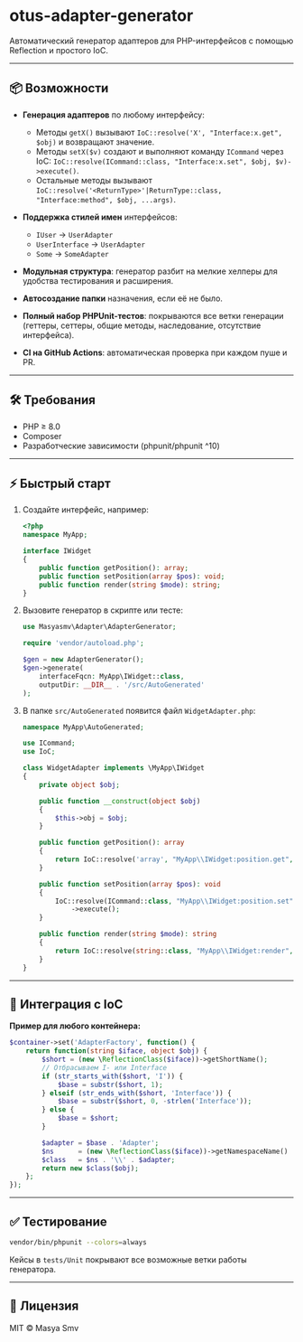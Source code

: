 # otus-adapter-generator

Автоматический генератор адаптеров для PHP-интерфейсов с помощью Reflection и простого IoC.

---

## 📦 Возможности

* **Генерация адаптеров** по любому интерфейсу:

    * Методы `getX()` вызывают `IoC::resolve('X', "Interface:x.get", $obj)` и возвращают значение.
    * Методы `setX($v)` создают и выполняют команду `ICommand` через IoC: `IoC::resolve(ICommand::class, "Interface:x.set", $obj, $v)->execute()`.
    * Остальные методы вызывают `IoC::resolve('<ReturnType>'|ReturnType::class, "Interface:method", $obj, ...args)`.
* **Поддержка стилей имен** интерфейсов:

    * `IUser` → `UserAdapter`
    * `UserInterface` → `UserAdapter`
    * `Some` → `SomeAdapter`
* **Модульная структура**: генератор разбит на мелкие хелперы для удобства тестирования и расширения.
* **Автосоздание папки** назначения, если её не было.
* **Полный набор PHPUnit-тестов**: покрываются все ветки генерации (геттеры, сеттеры, общие методы, наследование, отсутствие интерфейса).
* **CI на GitHub Actions**: автоматическая проверка при каждом пуше и PR.

---

## 🛠 Требования

* PHP ≥ 8.0
* Composer
* Разработческие зависимости (phpunit/phpunit ^10)

---

## ⚡ Быстрый старт

1. Создайте интерфейс, например:

   ```php
   <?php
   namespace MyApp;

   interface IWidget
   {
       public function getPosition(): array;
       public function setPosition(array $pos): void;
       public function render(string $mode): string;
   }
   ```

2. Вызовите генератор в скрипте или тесте:

   ```php
   use Masyasmv\Adapter\AdapterGenerator;

   require 'vendor/autoload.php';

   $gen = new AdapterGenerator();
   $gen->generate(
       interfaceFqcn: MyApp\IWidget::class,
       outputDir: __DIR__ . '/src/AutoGenerated'
   );
   ```

3. В папке `src/AutoGenerated` появится файл `WidgetAdapter.php`:

   ```php
   namespace MyApp\AutoGenerated;

   use ICommand;
   use IoC;

   class WidgetAdapter implements \MyApp\IWidget
   {
       private object $obj;

       public function __construct(object $obj)
       {
           $this->obj = $obj;
       }

       public function getPosition(): array
       {
           return IoC::resolve('array', "MyApp\\IWidget:position.get", $this->obj);
       }

       public function setPosition(array $pos): void
       {
           IoC::resolve(ICommand::class, "MyApp\\IWidget:position.set", $this->obj, $pos)
               ->execute();
       }

       public function render(string $mode): string
       {
           return IoC::resolve(string::class, "MyApp\\IWidget:render", $this->obj, $mode);
       }
   }
   ```

---

## 🔧 Интеграция с IoC

**Пример для любого контейнера:**

```php
$container->set('AdapterFactory', function() {
    return function(string $iface, object $obj) {
        $short = (new \ReflectionClass($iface))->getShortName();
        // Отбрасываем I- или Interface
        if (str_starts_with($short, 'I')) {
            $base = substr($short, 1);
        } elseif (str_ends_with($short, 'Interface')) {
            $base = substr($short, 0, -strlen('Interface'));
        } else {
            $base = $short;
        }

        $adapter = $base . 'Adapter';
        $ns      = (new \ReflectionClass($iface))->getNamespaceName() . '\\AutoGenerated';
        $class   = $ns . '\\' . $adapter;
        return new $class($obj);
    };
});
```

---

## ✅ Тестирование

```bash
vendor/bin/phpunit --colors=always
```

Кейсы в `tests/Unit` покрывают все возможные ветки работы генератора.

---

## 📜 Лицензия

MIT © Masya Smv
